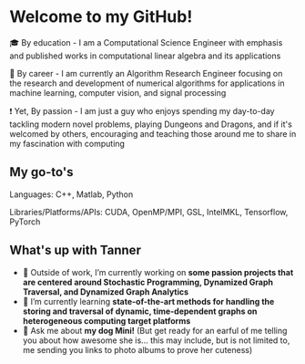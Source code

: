 # Welcome to my GitHub!

<!--
**TannerW/TannerW** is a ✨ _special_ ✨ repository because its `README.md` (this file) appears on your GitHub profile.

Here are some ideas to get you started:

- 🔭 I’m currently working on ...
- 🌱 I’m currently learning ...
- 👯 I’m looking to collaborate on ...
- 🤔 I’m looking for help with ...
- 💬 Ask me about ...
- 📫 How to reach me: ...
- 😄 Pronouns: ...
- ⚡ Fun fact: ...
-->

:mortar_board: By education - I am a Computational Science Engineer with emphasis and published works in computational linear algebra and its applications

:office: By career - I am currently an Algorithm Research Engineer focusing on the research and development of numerical algorithms for applications in machine learning, computer vision, and signal processing

:exclamation: Yet, By passion - I am just a guy who enjoys spending my day-to-day tackling modern novel problems, playing Dungeons and Dragons, and if it's welcomed by others, encouraging and teaching those around me to share in my fascination with computing

## My go-to's
Languages: C++, Matlab, Python

Libraries/Platforms/APIs: CUDA, OpenMP/MPI, GSL, IntelMKL, Tensorflow, PyTorch

## What's up with Tanner

- 🔭 Outside of work, I’m currently working on **some passion projects that are centered around Stochastic Programming, Dynamized Graph Traversal, and Dynamized Graph Analytics** 
- 🌱 I’m currently learning **state-of-the-art methods for handling the storing and traversal of dynamic, time-dependent graphs on heterogeneous computing target platforms**
- 💬 Ask me about **my dog Mini!** (But get ready for an earful of me telling you about how awesome she is... this may include, but is not limited to, me sending you links to photo albums to prove her cuteness)
